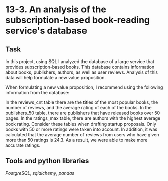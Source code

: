 # 13-3. An analysis of the subscription-based book-reading service's database

## Task

In this project, using SQL I analyzed the database of a large service that provides subscription-based books. This database contains information about books, publishers, authors, as well as user reviews. Analysis of this data will help formulate a new value proposition.

When formulating a new value proposition, I recommend using the following information from the database:

In the reviews_cnt table there are the titles of the most popular books, the number of reviews, and the average rating of each of the books. In the publishers_50 table, there are publishers that have released books over 50 pages. In the ratings_max table, there are authors with the highest average book rating. Consider these tables when drafting startup proposals. Only books with 50 or more ratings were taken into account. In addition, it was calculated that the average number of reviews from users who have given more than 50 ratings is 24.3. As a result, we were able to make more accurate ratings.

## Tools and python libraries

*PostgreSQL*, *sqlalchemy*, *pandas*
